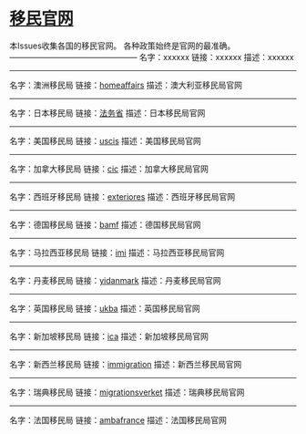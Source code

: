 # [移民官网](https://github.com/jdzj/ymxww.com/issues/2)

本Issues收集各国的移民官网。
各种政策始终是官网的最准确。
————————————————
名字：xxxxxx
链接：xxxxxx
描述：xxxxxx

---

名字：澳洲移民局
链接：[homeaffairs](https://immi.homeaffairs.gov.au/visas/working-in-australia/skillselect/invitation-rounds)
描述：澳大利亚移民局官网

---

名字：日本移民局
链接：[法务省](https://www.moj.go.jp/)
描述：日本移民局官网

---

名字：美国移民局
链接：[uscis](https://www.uscis.gov)
描述：美国移民局官网

---

名字：加拿大移民局
链接：[cic](https://www.cic.gc.ca)
描述：加拿大移民局官网

---

名字：西班牙移民局
链接：[exteriores](https://www.exteriores.gob.es)
描述：西班牙移民局官网

---

名字：德国移民局
链接：[bamf](http://www.bamf.de/)
描述：德国移民局官网

---

名字：马拉西亚移民局
链接：[imi](http://www.imi.gov.my/)
描述：马拉西亚移民局官网

---

名字：丹麦移民局
链接：[yidanmark](http://www.nyidanmark.dk/)
描述：丹麦移民局官网

---

名字：英国移民局
链接：[ukba](http://www.ukba.homeoffice.gov.uk/)
描述：英国移民局官网

---

名字：新加坡移民局
链接：[ica](http://www.ica.gov.sg/)
描述：新加坡移民局官网

---

名字：新西兰移民局
链接：[immigration](http://www.immigration.govt.nz/branch/chinahomepage/)
描述：新西兰移民局官网

---

名字：瑞典移民局
链接：[migrationsverket](http://www.migrationsverket.se/)
描述：瑞典移民局官网

---

名字：法国移民局
链接：[ambafrance](http://www.ambafrance-cn.org/)
描述：法国移民局官网